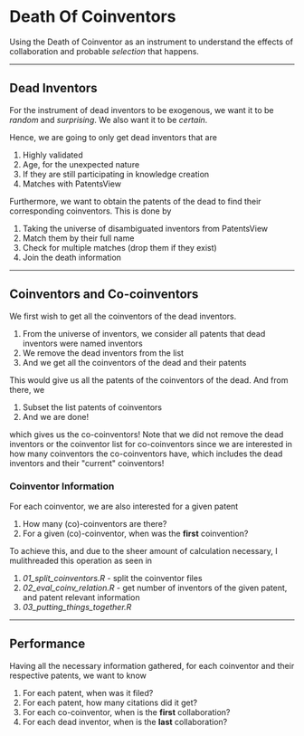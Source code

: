 # Death Of Coinventors

Using the Death of Coinventor as an instrument to understand the effects of collaboration and probable *selection* that happens.

--------------------

## Dead Inventors
For the instrument of dead inventors to be exogenous, we want it to be *random* and *surprising*. We also want it to be *certain*.

Hence, we are going to only get dead inventors that are
1. Highly validated
2. Age, for the unexpected nature
3. If they are still participating in knowledge creation
4. Matches with PatentsView

Furthermore, we want to obtain the patents of the dead to find their corresponding coinventors. This is done by 
1. Taking the universe of disambiguated inventors from PatentsView
2. Match them by their full name
3. Check for multiple matches (drop them if they exist)
4. Join the death information

---------------------

## Coinventors and Co-coinventors

We first wish to get all the coinventors of the dead inventors. 

1. From the universe of inventors, we consider all patents that dead inventors were named inventors
2. We remove the dead inventors from the list
3. And we get all the coinventors of the dead and their patents

This would give us all the patents of the coinventors of the dead. And from there, we
1. Subset the list patents of coinventors
2. And we are done!

which gives us the co-coinventors! Note that we did not remove the dead inventors or the coinventor list for co-coinventors since we are interested in how many coinventors the co-coinventors have, which includes the dead inventors and their "current" coinventors!

### Coinventor Information

For each coinventor, we are also interested for a given patent
1. How many (co)-coinventors are there?
2. For a given (co)-coinventor, when was the **first** coinvention?

To achieve this, and due to the sheer amount of calculation necessary, I mulithreaded this operation as seen in

1. *01_split_coinventors.R* - split the coinventor files
2. *02_eval_coinv_relation.R* - get number of inventors of the given patent, and patent relevant information
3. *03_putting_things_together.R*

------------------------------

## Performance

Having all the necessary information gathered, for each coinventor and their respective patents, we want to know
1. For each patent, when was it filed?
2. For each patent, how many citations did it get?
3. For each co-coinventor, when is the **first** collaboration?
4. For each dead inventor, when is the **last** collaboration?